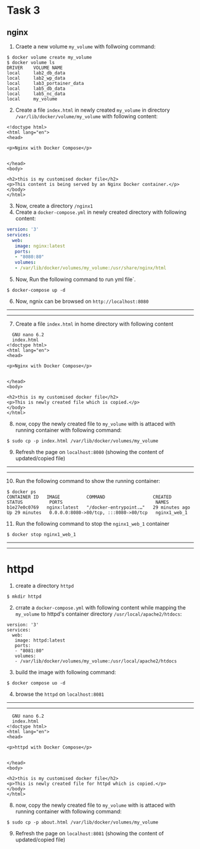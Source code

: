 # Task 3

## nginx
1.  Craete a new volume `my_volume` with follwoing command:
```console
$ docker volume create my_volume
$ docker volume ls
DRIVER    VOLUME NAME
local     lab2_db_data
local     lab2_wp_data
local     lab3_portainer_data
local     lab5_db_data
local     lab5_nc_data
local     my_volume
```
2.  Create a file `index.html` in newly created `my_volume` in directory `/var/lib/docker/volume/my_volume` with following content:
```console
<!doctype html>
<html lang="en">
<head>

<p>Nginx with Docker Compose</p>


</head>
<body>

<h2>this is my customised docker file</h2>
<p>This content is being served by an Nginx Docker container.</p>
</body>
</html>
```
3.  Now, create a directory `/nginx1`
4.  Create a `docker-compose.yml` in newly created directory with following content:
```yml
version: '3'
services:
  web:
   image: nginx:latest
   ports:
   - "8080:80"
   volumes:
   - /var/lib/docker/volumes/my_volume:/usr/share/nginx/html
```

5.  Now, Run the following command to run yml file`.
```console
$ docker-compose up -d
```
6.  Now, ngnix can be browsed on  `http://localhost:8080`
____________________________________________________________________________________________
____________________________________________________________________________________________
7. Create a file `index.html` in home directory with following content
```console
  GNU nano 6.2                                                      
  index.html                                                               
<!doctype html>
<html lang="en">
<head>

<p>Nginx with Docker Compose</p>


</head>
<body>

<h2>this is my customised docker file</h2>
<p>This is newly created file which is copied.</p>
</body>
</html>
```
8.  now, copy the newly created file to `my_volume` with is attaced with running container with following command:
```console
$ sudo cp -p index.html /var/lib/docker/volumes/my_volume
```
9. Refresh the page on `localhost:8080`
(showing the content of updated/copied file)
_______________________________________________________________________________________________________________________
_______________________________________________________________________________________________________________________
10. Run the following command to show the running container:
```console
$ docker ps
CONTAINER ID   IMAGE          COMMAND                  CREATED          STATUS          PORTS                                   NAMES
b1e27e0c0769   nginx:latest   "/docker-entrypoint.…"   29 minutes ago   Up 29 minutes   0.0.0.0:8080->80/tcp, :::8080->80/tcp   nginx1_web_1
```
11. Run the following command to stop the `nginx1_web_1` container
```console
$ docker stop nginx1_web_1
```
________________________________________________________________________________________________________________________
________________________________________________________________________________________________________________________
# httpd

1. create a directory `httpd`
```console
$ mkdir httpd
```
2. crrate a `docker-compose.yml` with following content while mapping the `my_volume` to httpd's container directory `/usr/local/apache2/htdocs`:
```console
version: '3'
services:
  web:
   image: httpd:latest
   ports:
   - "8081:80"
   volumes:
   - /var/lib/docker/volumes/my_volume:/usr/local/apache2/htdocs
```
3. build the image with following command:
```console
$ docker compose uo -d
```
4. browse the `httpd` on `localhost:8081`
________________________________________________________________________________________________________
________________________________________________________________________________________________________
```console
  GNU nano 6.2                                                      
  index.html                                                               
<!doctype html>
<html lang="en">
<head>

<p>httpd with Docker Compose</p>


</head>
<body>

<h2>this is my customised docker file</h2>
<p>This is newly created file for httpd which is copied.</p>
</body>
</html>
```
8.  now, copy the newly created file to `my_volume` with is attaced with running container with following command:
```console
$ sudo cp -p about.html /var/lib/docker/volumes/my_volume
```
9. Refresh the page on `localhost:8081`
(showing the content of updated/copied file)

